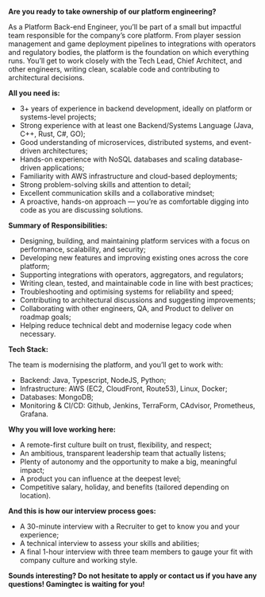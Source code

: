 **Are you ready to take ownership of our platform engineering?**

As a Platform Back-end Engineer, you’ll be part of a small but impactful team
responsible for the company’s core platform. From player session management
and game deployment pipelines to integrations with operators and regulatory
bodies, the platform is the foundation on which everything runs. You’ll get to
work closely with the Tech Lead, Chief Architect, and other engineers, writing
clean, scalable code and contributing to architectural decisions.

**All you need is:**

  * 3+ years of experience in backend development, ideally on platform or systems-level projects;
  * Strong experience with at least one Backend/Systems Language (Java, C++, Rust, C#, GO);
  * Good understanding of microservices, distributed systems, and event-driven architectures;
  * Hands-on experience with NoSQL databases and scaling database-driven applications;
  * Familiarity with AWS infrastructure and cloud-based deployments;
  * Strong problem-solving skills and attention to detail;
  * Excellent communication skills and a collaborative mindset;
  * A proactive, hands-on approach — you’re as comfortable digging into code as you are discussing solutions.

**Summary of Responsibilities:**

  * Designing, building, and maintaining platform services with a focus on performance, scalability, and security;
  * Developing new features and improving existing ones across the core platform;
  * Supporting integrations with operators, aggregators, and regulators;
  * Writing clean, tested, and maintainable code in line with best practices;
  * Troubleshooting and optimising systems for reliability and speed;
  * Contributing to architectural discussions and suggesting improvements;
  * Collaborating with other engineers, QA, and Product to deliver on roadmap goals;
  * Helping reduce technical debt and modernise legacy code when necessary.

**Tech Stack:**

The team is modernising the platform, and you’ll get to work with:

  * Backend: Java, Typescript, NodeJS, Python;
  * Infrastructure: AWS (EC2, CloudFront, Route53), Linux, Docker;
  * Databases: MongoDB;
  * Monitoring & CI/CD: Github, Jenkins, TerraForm, CAdvisor, Prometheus, Grafana.

**Why you will love working here:**

  * A remote-first culture built on trust, flexibility, and respect;
  * An ambitious, transparent leadership team that actually listens;
  * Plenty of autonomy and the opportunity to make a big, meaningful impact;
  * A product you can influence at the deepest level;
  * Competitive salary, holiday, and benefits (tailored depending on location).

**And this is how our interview process goes:**

  * A 30-minute interview with a Recruiter to get to know you and your experience;
  * A technical interview to assess your skills and abilities;
  * A final 1-hour interview with three team members to gauge your fit with company culture and working style.

**Sounds interesting? Do not hesitate to apply or contact us if you have any
questions! Gamingtec is waiting for you!**